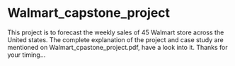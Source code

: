 # Walmart_capstone_project

This project is to forecast the weekly sales of 45 Walmart store across the United states.
The complete explanation of the project and case study are mentioned on Walmart_cpastone_project.pdf, have a look into it.
Thanks for your timing...
